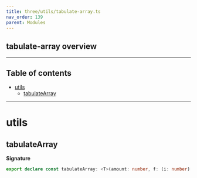 ```yaml
---
title: three/utils/tabulate-array.ts
nav_order: 139
parent: Modules
---
```


## tabulate-array overview

---

<h2 class="text-delta">Table of contents</h2>

- [utils](#utils)
  - [tabulateArray](#tabulatearray)

---

# utils

## tabulateArray

**Signature**

```ts
export declare const tabulateArray: <T>(amount: number, f: (i: number) => T) => T[]
```
